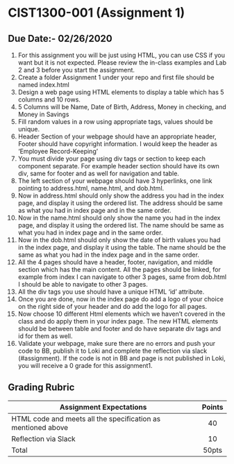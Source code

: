 # CIST1300-001 (Assignment 1)
## Due Date:- 02/26/2020
1.	 For this assignment you will be just using HTML, you can use CSS if you want but it is not expected. Please review the in-class examples and Lab 2 and 3 before you start the assignment.
2.	Create a folder Assignment 1 under your repo and first file should be named index.html
3.	Design a web page using HTML elements to display a table which has 5 columns and 10 rows.
4.	 5 Columns will be Name,  Date of Birth, Address,  Money in checking, and Money in Savings
5.	Fill random values in a row using appropriate tags, values should be unique.
6.	Header Section of your webpage should have an appropriate header, Footer should have copyright information. I would keep the header as ‘Employee Record-Keeping’
7.	You must divide your page using div tags or section to keep each component separate. For example header section should have its own div, same for footer and as well for navigation and table.
8.	The left section of your webpage should have 3 hyperlinks, one link pointing to address.html,  name.html, and dob.html.
9.	Now in address.html should only show the address you had in the index page, and display it using the ordered list. The address should be same as what you had in index page and in the same order.
10.	Now in the name.html should only show the name you had in the index page, and display it using the ordered list. The name should be same as what you had in index page and in the same order.
11.	Now in the dob.html should only show the date of birth values you had in the index page, and display it using the table. The name should be the same as what you had in the index page and in the same order.
12.	All the 4 pages should have a header, footer, navigation, and middle section which has the main content. All the pages should be linked, for example from index I can navigate to other 3 pages, same from dob.html I should be able to navigate to other 3 pages. 
13.	All the div tags you use should have a unique HTML ‘id’ attribute.
14.	Once you are done, now in the index page do add a logo of your choice on the right side of your header and do add the logo for all pages.
15.	Now choose 10 different Html elements which we haven’t covered in the class and do apply them in your index page. The new HTML elements should be between table and footer and do have separate div tags and id for them as well.
16.	Validate your webpage, make sure there are no errors and push your code to BB, publish it to Loki and complete the reflection via slack (#assignment). 
If the code is not in BB and page is not published in Loki, you will receive a 0 grade for this assignment1.
## Grading Rubric


| Assignment Expectations       | Points      
| ------------- |:-------------:|
| HTML code and meets all the specification as mentioned above |40 |
| Reflection via Slack     |  10 |
| Total |	50pts


